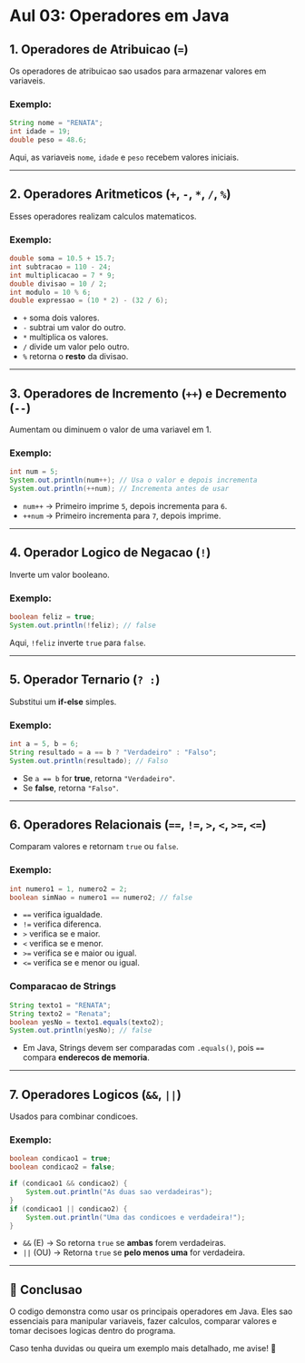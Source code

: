 # Aul 03: Operadores em Java

## 1. Operadores de Atribuicao (`=`)
Os operadores de atribuicao sao usados para armazenar valores em variaveis.

### Exemplo:
```java
String nome = "RENATA";
int idade = 19;
double peso = 48.6;
```
Aqui, as variaveis `nome`, `idade` e `peso` recebem valores iniciais.

---

## 2. Operadores Aritmeticos (`+`, `-`, `*`, `/`, `%`)
Esses operadores realizam calculos matematicos.

### Exemplo:
```java
double soma = 10.5 + 15.7;
int subtracao = 110 - 24;
int multiplicacao = 7 * 9;
double divisao = 10 / 2;
int modulo = 10 % 6;
double expressao = (10 * 2) - (32 / 6);
```
- `+` soma dois valores.
- `-` subtrai um valor do outro.
- `*` multiplica os valores.
- `/` divide um valor pelo outro.
- `%` retorna o **resto** da divisao.

---

## 3. Operadores de Incremento (`++`) e Decremento (`--`)
Aumentam ou diminuem o valor de uma variavel em 1.

### Exemplo:
```java
int num = 5;
System.out.println(num++); // Usa o valor e depois incrementa
System.out.println(++num); // Incrementa antes de usar
```
- `num++` -> Primeiro imprime `5`, depois incrementa para `6`.
- `++num` -> Primeiro incrementa para `7`, depois imprime.

---

## 4. Operador Logico de Negacao (`!`)
Inverte um valor booleano.

### Exemplo:
```java
boolean feliz = true;
System.out.println(!feliz); // false
```
Aqui, `!feliz` inverte `true` para `false`.

---

## 5. Operador Ternario (`? :`)
Substitui um **if-else** simples.

### Exemplo:
```java
int a = 5, b = 6;
String resultado = a == b ? "Verdadeiro" : "Falso";
System.out.println(resultado); // Falso
```
- Se `a == b` for **true**, retorna `"Verdadeiro"`.
- Se **false**, retorna `"Falso"`.

---

## 6. Operadores Relacionais (`==`, `!=`, `>`, `<`, `>=`, `<=`)
Comparam valores e retornam `true` ou `false`.

### Exemplo:
```java
int numero1 = 1, numero2 = 2;
boolean simNao = numero1 == numero2; // false
```
- `==` verifica igualdade.
- `!=` verifica diferenca.
- `>` verifica se e maior.
- `<` verifica se e menor.
- `>=` verifica se e maior ou igual.
- `<=` verifica se e menor ou igual.

### Comparacao de Strings
```java
String texto1 = "RENATA";
String texto2 = "Renata";
boolean yesNo = texto1.equals(texto2);
System.out.println(yesNo); // false
```
- Em Java, Strings devem ser comparadas com `.equals()`, pois `==` compara **enderecos de memoria**.

---

## 7. Operadores Logicos (`&&`, `||`)
Usados para combinar condicoes.

### Exemplo:
```java
boolean condicao1 = true;
boolean condicao2 = false;

if (condicao1 && condicao2) {
    System.out.println("As duas sao verdadeiras");
}
if (condicao1 || condicao2) {
    System.out.println("Uma das condicoes e verdadeira!");
}
```
- `&&` (E) -> So retorna `true` se **ambas** forem verdadeiras.
- `||` (OU) -> Retorna `true` se **pelo menos uma** for verdadeira.

---

## 📌 Conclusao
O codigo demonstra como usar os principais operadores em Java. Eles sao essenciais para manipular variaveis, fazer calculos, comparar valores e tomar decisoes logicas dentro do programa.

Caso tenha duvidas ou queira um exemplo mais detalhado, me avise! 🚀


